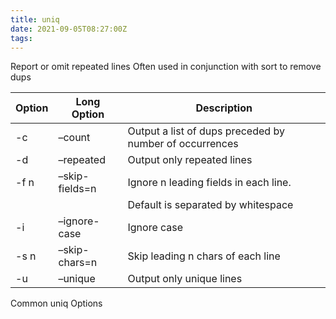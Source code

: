 ```yaml
---
title: uniq
date: 2021-09-05T08:27:00Z
tags:
---
```


Report or omit repeated lines Often used in conjunction with sort to
remove dups

| **Option** | **Long Option** | **Description**                                         |
| ---------- | --------------- | ------------------------------------------------------- |
| \-c        | –count          | Output a list of dups preceded by number of occurrences |
| \-d        | –repeated       | Output only repeated lines                              |
| \-f n      | –skip-fields=n  | Ignore n leading fields in each line.                   |
|            |                 | Default is separated by whitespace                      |
| \-i        | –ignore-case    | Ignore case                                             |
| \-s n      | –skip-chars=n   | Skip leading n chars of each line                       |
| \-u        | –unique         | Output only unique lines                                |

Common uniq Options


